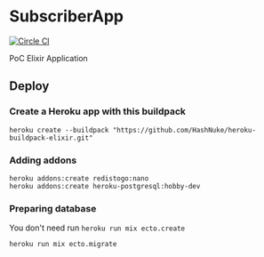 # SubscriberApp

[![Circle
CI](https://circleci.com/gh/ignat-zakrevsky/subscriber_app/tree/master.svg?style=svg)](https://circleci.com/gh/ignat-zakrevsky/subscriber_app/tree/master)

PoC Elixir Application

## Deploy

### Create a Heroku app with this buildpack
```
heroku create --buildpack "https://github.com/HashNuke/heroku-buildpack-elixir.git"
```

### Adding addons
```
heroku addons:create redistogo:nano
heroku addons:create heroku-postgresql:hobby-dev
```

### Preparing database
You don't need run `heroku run mix ecto.create`
```
heroku run mix ecto.migrate
````
